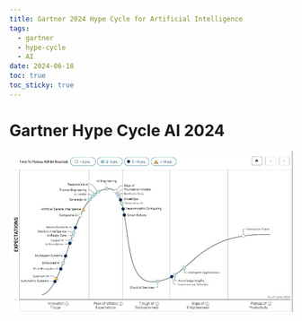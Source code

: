 ```yaml
---
title: Gartner 2024 Hype Cycle for Artificial Intelligence
tags:
  - gartner
  - hype-cycle
  - AI
date: 2024-06-18
toc: true
toc_sticky: true
---
```


# Gartner Hype Cycle AI 2024

![](../_asset/2024-06-18_gartner_image_1.png)
